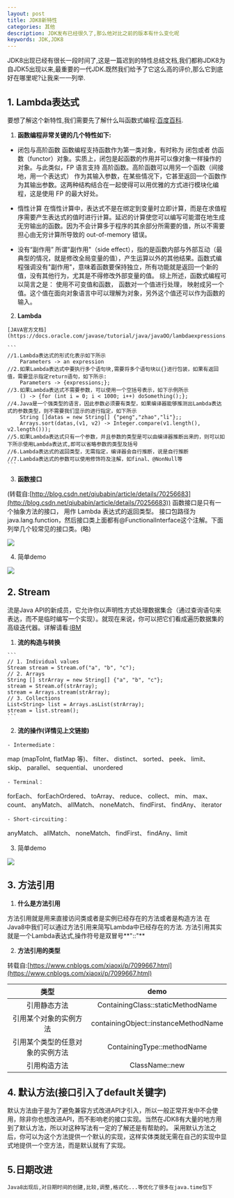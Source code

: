 ```yaml
---
layout: post
title: JDK8新特性
categories: 其他
description: JDK发布已经很久了,那么他对比之前的版本有什么变化呢
keywords: JDK,JDK8
---
```

JDK8出现已经有很长一段时间了,这是一篇迟到的特性总结文档,我们都称JDK8为自JDK5出现以来,最重要的一代JDK.既然我们给予了它这么高的评价,那么它到底好在哪里呢?让我来一一列举.
## 1. Lambda表达式
 要想了解这个新特性,我们需要先了解什么叫函数式编程:[百度百科](https://baike.baidu.com/item/%E5%87%BD%E6%95%B0%E5%BC%8F%E7%BC%96%E7%A8%8B/4035031?fr=aladdin).
   1. **函数编程非常关键的几个特性如下:**
   
   - 闭包与高阶函数
   函数编程支持函数作为第一类对象，有时称为 闭包或者 仿函数（functor）对象。实质上，闭包是起函数的作用并可以像对象一样操作的对象。与此类似，FP 语言支持 高阶函数。高阶函数可以用另一个函数（间接地，用一个表达式） 作为其输入参数，在某些情况下，它甚至返回一个函数作为其输出参数。这两种结构结合在一起使得可以用优雅的方式进行模块化编程，这是使用 FP 的最大好处。

   - 惰性计算
  在惰性计算中，表达式不是在绑定到变量时立即计算，而是在求值程序需要产生表达式的值时进行计算。延迟的计算使您可以编写可能潜在地生成无穷输出的函数。因为不会计算多于程序的其余部分所需要的值，所以不需要担心由无穷计算所导致的 out-of-memory 错误。


   - 没有“副作用”
 所谓"副作用"（side effect），指的是函数内部与外部互动（最典型的情况，就是修改全局变量的值），产生运算以外的其他结果。函数式编程强调没有"副作用"，意味着函数要保持独立，所有功能就是返回一个新的值，没有其他行为，尤其是不得修改外部变量的值。 
综上所述，函数式编程可以简言之是： 使用不可变值和函数， 函数对一个值进行处理， 映射成另一个值。这个值在面向对象语言中可以理解为对象，另外这个值还可以作为函数的输入。

   2. **Lambda**
   
    [JAVA官方文档](https://docs.oracle.com/javase/tutorial/java/javaOO/lambdaexpressions.html) 
    
    ```
	//1.Lambda表达式的形式化表示如下所示
    	Parameters -> an expression 
    //2.如果Lambda表达式中要执行多个语句块,需要将多个语句块以{}进行包装，如果有返回值，需要显示指定return语句，如下所示:
		Parameters -> {expressions;};
	//3.如果Lambda表达式不需要参数，可以使用一个空括号表示，如下示例所示
		() -> {for (int i = 0; i < 1000; i++) doSomething();};
	//4.Java是一个强类型的语言，因此参数必须要有类型，如果编译器能够推测出Lambda表达式的参数类型，则不需要我们显示的进行指定，如下所示
		String []datas = new String[] {"peng","zhao","li"};;
		Arrays.sort(datas,(v1, v2) -> Integer.compare(v1.length(), v2.length()));
	//5.如果Lambda表达式只有一个参数，并且参数的类型是可以由编译器推断出来的，则可以如下所示使用Lambda表达式,即可以省略参数的类型及括号
	//6.Lambda表达式的返回类型，无需指定，编译器会自行推断，说是自行推断
	//7.Lambda表达式的参数可以使用修饰符及注解，如final、@NonNull等
	```
  3. **函数接口**
  
   (转载自:[http://blog.csdn.net/qiubabin/article/details/70256683](http://blog.csdn.net/qiubabin/article/details/70256683))
   函数接口是只有一个抽象方法的接口， 用作 Lambda 表达式的返回类型。
   接口包路径为java.lang.function，然后接口类上面都有@FunctionalInterface这个注解。下面列举几个较常见的接口类。(略)
   
  ![](http://upload-images.jianshu.io/upload_images/32047-2e4a0254acd3b53b.png?imageMogr2/auto-orient/strip%7CimageView2/2/w/1240)
  
  4. 简单demo
  
 ![](https://i.imgur.com/K4zHMhG.png)

## 2. Stream

   流是Java API的新成员，它允许你以声明性方式处理数据集合（通过查询语句来表达，而不是临时编写一个实现）。就现在来说，你可以把它们看成遍历数据集的高级迭代器。详解请看:[IBM]("https://www.ibm.com/developerworks/cn/java/j-lo-java8streamapi/")

   1. **流的构造与转换**
   	
	```
	// 1. Individual values
	Stream stream = Stream.of("a", "b", "c");
	// 2. Arrays
	String [] strArray = new String[] {"a", "b", "c"};
	stream = Stream.of(strArray);
	stream = Arrays.stream(strArray);
	// 3. Collections
	List<String> list = Arrays.asList(strArray);
	stream = list.stream();
	```
		
   2. **流的操作(详情见上文链接)**
   
    - Intermediate：
   map (mapToInt, flatMap 等)、 filter、 distinct、 sorted、 peek、 limit、 skip、 parallel、 sequential、 unordered
		
    - Terminal：
   forEach、 forEachOrdered、 toArray、 reduce、 collect、 min、 max、 count、 anyMatch、 allMatch、 noneMatch、 findFirst、 findAny、 iterator
		
    - Short-circuiting：
   anyMatch、 allMatch、 noneMatch、 findFirst、 findAny、limit
   
   3. 简单demo
   
  ![](https://i.imgur.com/0WXWBSB.png)

## 3. 方法引用
   1. **什么是方法引用**
   
   方法引用就是用来直接访问类或者是实例已经存在的方法或者是构造方法
   在Java8中我们可以通过方法引用来简写Lambda中已经存在的方法.
   方法引用其实就是一个Lambda表达式,操作符号是双冒号**"::"**
   
   2. **方法引用的类型**
   
   转载自:[https://www.cnblogs.com/xiaoxi/p/7099667.html](https://www.cnblogs.com/xiaoxi/p/7099667.html)

|类型|demo|  
|:--:|:--: | 
|引用静态方法|ContainingClass::staticMethodName|  
|引用某个对象的实例方法|containingObject::instanceMethodName|
|引用某个类型的任意对象的实例方法|ContainingType::methodName|
|引用构造方法|ClassName::new|

## 4. 默认方法(接口引入了default关键字)	
 默认方法由于是为了避免兼容方式改进API才引入，所以一般正常开发中不会使用，除非你也想改进API，而不影响老的接口实现。当然在JDK8有大量的地方用到了默认方法，所以对这种写法有一定的了解还是有帮助的。
 采用默认方法之后，你可以为这个方法提供一个默认的实现，这样实体类就无需在自己的实现中显式地提供一个空方法，而是默认就有了实现。

## 5.日期改进
 	Java8出现后,对日期时间的创建,比较,调整,格式化...等优化了很多在java.time包下
   
   
